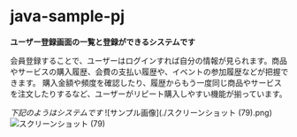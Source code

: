 # java-sample-pj
**ユーザー登録画面の一覧と登録ができるシステムです**

会員登録することで、ユーザーはログインすれば自分の情報が見られます。商品やサービスの購入履歴、会費の支払い履歴や、イベントの参加履歴などが把握できます。
購入金額や頻度を確認したり、履歴からもう一度同じ商品やサービスを注文したりするなど、ユーザーがリピート購入しやすい機能が揃っています。

*下記のようはシステムです*
![サンプル画像](./スクリーンショット (79).png)
![スクリーンショット (79)](https://github.com/Yuto0410K/java-sample-pj/assets/144333155/c6cd7060-faf6-44a8-988e-440601e02abf)
